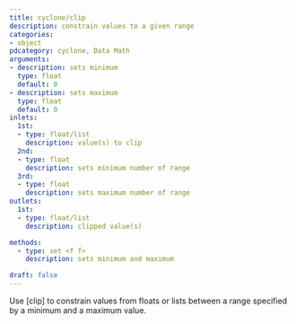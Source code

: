 ```yaml
---
title: cyclone/clip
description: constrain values to a given range
categories:
- object
pdcategory: cyclone, Data Math
arguments:
- description: sets minimum
  type: float
  default: 0
- description: sets maximum
  type: float
  default: 0
inlets:
  1st:
  - type: float/list
    description: value(s) to clip
  2nd:
  - type: float
    description: sets minimum number of range
  3rd:
  - type: float
    description: sets maximum number of range
outlets:
  1st:
  - type: float/list
    description: clipped value(s)

methods:
  - type: set <f f>
    description: sets minimum and maximum

draft: false
---
```


Use [clip] to constrain values from floats or lists between a range specified by a minimum and a maximum value.

